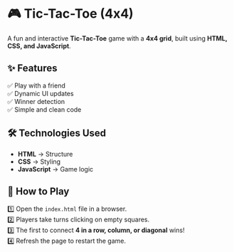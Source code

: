 # 🎮 Tic-Tac-Toe (4x4)

A fun and interactive **Tic-Tac-Toe** game with a **4x4 grid**, built using **HTML, CSS, and JavaScript**.

## ✨ Features
✅ Play with a friend  
✅ Dynamic UI updates  
✅ Winner detection  
✅ Simple and clean code  

## 🛠️ Technologies Used
- **HTML** → Structure  
- **CSS** → Styling  
- **JavaScript** → Game logic  

## 🚀 How to Play
1️⃣ Open the `index.html` file in a browser.  
2️⃣ Players take turns clicking on empty squares.  
3️⃣ The first to connect **4 in a row, column, or diagonal** wins!  
4️⃣ Refresh the page to restart the game.  
